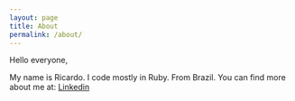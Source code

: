 ```yaml
---
layout: page
title: About
permalink: /about/
---
```


Hello everyone,

My name is Ricardo. I code mostly in Ruby. From Brazil. You can find more about me at: <a href="http://linkedin.com/in/ricardo-eihara">Linkedin</a>
